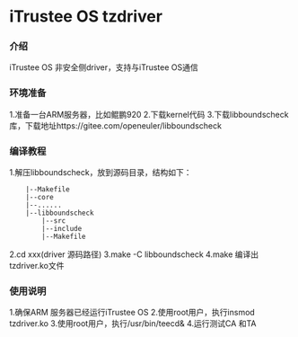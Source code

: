 # iTrustee OS tzdriver #
### 介绍 ###
iTrustee OS 非安全侧driver，支持与iTrustee OS通信

### 环境准备 ###
  1.准备一台ARM服务器，比如鲲鹏920
  2.下载kernel代码
  3.下载libboundscheck库，下载地址https://gitee.com/openeuler/libboundscheck
### 编译教程 ###
  1.解压libboundscheck，放到源码目录，结构如下：
```
    |--Makefile
    |--core
    |--......
    |--libboundscheck
        |--src
        |--include
        |--Makefile
```
   2.cd xxx(driver 源码路径)
   3.make -C libboundscheck
   4.make
   编译出tzdriver.ko文件
### 使用说明 ###
   1.确保ARM 服务器已经运行iTrustee OS
   2.使用root用户，执行insmod tzdriver.ko
   3.使用root用户，执行/usr/bin/teecd&
   4.运行测试CA 和TA
